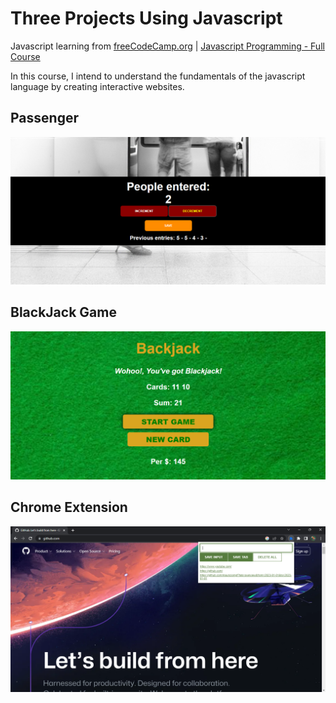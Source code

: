 # Three Projects Using Javascript

Javascript learning from [freeCodeCamp.org](https://www.freecodecamp.org/) | [Javascript Programming - Full Course](https://youtu.be/jS4aFq5-91M)

In this course, I intend to understand the fundamentals of the javascript language by creating interactive websites.

## Passenger

![passenger](./img/1-passenger.png)

## BlackJack Game

![blackjack](./img/2-blackjack.png)


## Chrome Extension

![chrome extension](./img/3-chrome-extension.png)

